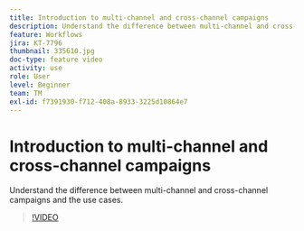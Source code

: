 ```yaml
---
title: Introduction to multi-channel and cross-channel campaigns
description: Understand the difference between multi-channel and cross-channel campaigns and the use cases.
feature: Workflows
jira: KT-7796
thumbnail: 335610.jpg
doc-type: feature video
activity: use
role: User
level: Beginner
team: TM
exl-id: f7391930-f712-408a-8933-3225d10864e7
---
```

# Introduction to multi-channel and cross-channel campaigns

Understand the difference between multi-channel and cross-channel campaigns and the use cases.

>[!VIDEO](https://video.tv.adobe.com/v/335610?quality=12&learn=on)
